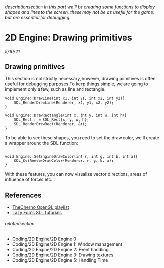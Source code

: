 
###### descriptionsection In this part we'll be creating some functions to display shapes and lines to the screen, these may not be as useful for the game, but are essential for debugging.

# 2D Engine: Drawing primitives

*5/10/21*

## Drawing primitives

This section is not strictly necessary, however, drawing primitives is often useful for debugging purposes To keep things simple, we are going to implement only a few, such as line and rectangle.

```
void Engine::DrawLine(int x1, int y1, int x2, int y2){
    SDL_RenderDrawLine(Renderer, x1, y1, x2, y2);
}

void Engine::DrawRectangle(int x, int y, int w, int h){
    SDL_Rect r = SDL_Rect{x, y, w, h};
    SDL_RenderDrawRect(Renderer, &r);
}
```

To be able to see these shapes, you need to set the draw color, we'll create a wrapper around the SDL function: 

```

void Engine::SetEngineDrawColor(int r, int g, int b, int a){
    SDL_SetRenderDrawColor(Renderer, r, g, b, a);
}
```

With these features, you can now visualize vector directions, areas of influence of forces etc...

## References

 - [TheCherno OpenGL playlist](https://www.youtube.com/playlist?list=PLlrATfBNZ98foTJPJ_Ev03o2oq3-GGOS2)
 - [Lazy Foo's SDL tutorials](https://lazyfoo.net/tutorials/OpenGL/index.php)


###### relatedsection

 - Coding/2D Engine/2D Engine 0
 - Coding/2D Engine/2D Engine 1: Window management
 - Coding/2D Engine/2D Engine 2: Event handling
 - Coding/2D Engine/2D Engine 3: Drawing textures
 - Coding/2D Engine/2D Engine 5: Handling Time